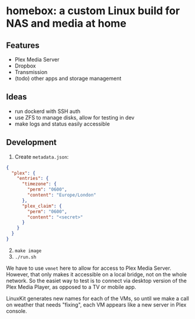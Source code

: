 # homebox: a custom Linux build for NAS and media at home


## Features

- Plex Media Server
- Dropbox
- Transmission
- (todo) other apps and storage management

## Ideas

- run dockerd with SSH auth
- use ZFS to manage disks, allow for testing in dev
- make logs and status easily accessible

## Development

1. Create `metadata.json`:
```JSON
{
  "plex": {
    "entries": {
      "timezone": {
        "perm": "0600",
        "content": "Europe/London"
      },
      "plex_claim": {
        "perm": "0600",
        "content": "<secret>"
      }
    }
  }
}
```

2. `make image`
3. `./run.sh`

We have to use `vmnet` here to allow for access to Plex Media Server.
However, that only makes it accessible on a local bridge, not on the whole
network. So the easiet way to test is to connect via desktop version of the
Plex Media Player, as opposed to a TV or mobile app.

LinuxKit generates new names for each of the VMs, so until we make a call on
weather that needs "fixing", each VM appears like a new server in Plex console.
